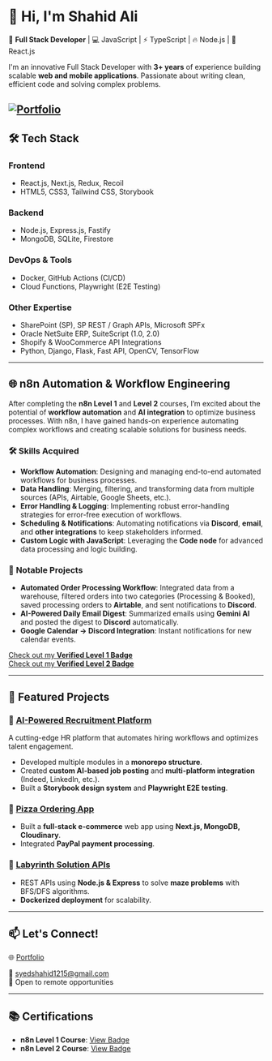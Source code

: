 <!---
- 👋 Hi, I’m @syedshahidashiqali
- 👀 I’m interested in Node JS, React JS, Express JS, Nest JS, Web 3.0, and Metaverse.
- 🌱 I’m currently learning Web 3.0, Solidity, and Smart Contracts.
- 💞️ I’m looking to collaborate on MERN Stack projects.
- 📫 How to reach me ...
- [Connect with me on LinkedIn](https://www.linkedin.com/in/syed-shahid-ali-ssa/)
--->

<!---
syedshahidashiqali/syedshahidashiqali is a ✨ special ✨ repository because its `README.md` (this file) appears on your GitHub profile.
You can click the Preview link to take a look at your changes.
--->


# 👋 Hi, I'm Shahid Ali

🚀 **Full Stack Developer** | 💻 JavaScript | ⚡ TypeScript | 🔥 Node.js | 🎨 React.js  

I'm an innovative Full Stack Developer with **3+ years** of experience building scalable **web and mobile applications**. Passionate about writing clean, efficient code and solving complex problems. 


[![Portfolio](https://img.shields.io/badge/🌐%20Portfolio-Visit%20Now-blue?style=for-the-badge)](https://shahid-dev-portfolio.vercel.app)
---

## 🛠️ Tech Stack  

### **Frontend**
- React.js, Next.js, Redux, Recoil
- HTML5, CSS3, Tailwind CSS, Storybook

### **Backend**
- Node.js, Express.js, Fastify
- MongoDB, SQLite, Firestore

### **DevOps & Tools**
- Docker, GitHub Actions (CI/CD)
- Cloud Functions, Playwright (E2E Testing)

### **Other Expertise**
- SharePoint (SP), SP REST / Graph APIs, Microsoft SPFx
- Oracle NetSuite ERP, SuiteScript (1.0, 2.0)
- Shopify & WooCommerce API Integrations
- Python, Django, Flask, Fast API, OpenCV, TensorFlow  

---

## 🌐 **n8n Automation & Workflow Engineering**  

After completing the **n8n Level 1** and **Level 2** courses, I’m excited about the potential of **workflow automation** and **AI integration** to optimize business processes. With n8n, I have gained hands-on experience automating complex workflows and creating scalable solutions for business needs.

### 🛠️ **Skills Acquired**  
- **Workflow Automation**: Designing and managing end-to-end automated workflows for business processes.
- **Data Handling**: Merging, filtering, and transforming data from multiple sources (APIs, Airtable, Google Sheets, etc.).
- **Error Handling & Logging**: Implementing robust error-handling strategies for error-free execution of workflows.
- **Scheduling & Notifications**: Automating notifications via **Discord**, **email**, and **other integrations** to keep stakeholders informed.
- **Custom Logic with JavaScript**: Leveraging the **Code node** for advanced data processing and logic building.

### 🚀 **Notable Projects**  
- **Automated Order Processing Workflow**: Integrated data from a warehouse, filtered orders into two categories (Processing & Booked), saved processing orders to **Airtable**, and sent notifications to **Discord**.
- **AI-Powered Daily Email Digest**: Summarized emails using **Gemini AI** and posted the digest to **Discord** automatically.
- **Google Calendar → Discord Integration**: Instant notifications for new calendar events.

[Check out my **Verified Level 1 Badge**](https://community.n8n.io/badges/104/completed-n8n-course-level-1?username=syedshahidali)  
[Check out my **Verified Level 2 Badge**](https://community.n8n.io/badges/105/completed-n8n-course-level-2?username=syedshahidali)

---

## 🌟 Featured Projects  

<!---
### **🔹 [StepsConnect – AI-Powered Recruitment Platform](https://www.stepsconnect.com/)**
A cutting-edge HR platform that automates hiring workflows and optimizes talent engagement.  

🔗 [Candidate Platform](https://www.stepsconnect.com/) | 🔗 [HR Platform](https://www.stepsconnect.com/)  
--->
### **🔹 [AI-Powered Recruitment Platform](#)**
A cutting-edge HR platform that automates hiring workflows and optimizes talent engagement.  

- Developed multiple modules in a **monorepo structure**.
- Created **custom AI-based job posting** and **multi-platform integration** (Indeed, LinkedIn, etc.).
- Built a **Storybook design system** and **Playwright E2E testing**.

### **🔹 [Pizza Ordering App](https://nextjs-food-order-app.vercel.app/)**
- Built a **full-stack e-commerce** web app using **Next.js, MongoDB, Cloudinary**.
- Integrated **PayPal payment processing**.

### **🔹 [Labyrinth Solution APIs](https://github.com/syedshahidashiqali/labyrinth-solution-apis)**
- REST APIs using **Node.js & Express** to solve **maze problems** with BFS/DFS algorithms.
- **Dockerized deployment** for scalability.

---

## 📫 Let's Connect!  
🌐 [Portfolio](https://shahid-dev-portfolio.vercel.app)  
<!---
💼 [LinkedIn](https://www.linkedin.com/in/syed-shahid-ali-ssa)  
--->
📧 syedshahid1215@gmail.com  
📍 Open to remote opportunities  

---

## 📚 Certifications  
- **n8n Level 1 Course**: [View Badge](https://community.n8n.io/badges/104/completed-n8n-course-level-1?username=syedshahidali)  
- **n8n Level 2 Course**: [View Badge](https://community.n8n.io/badges/105/completed-n8n-course-level-2?username=syedshahidali)
